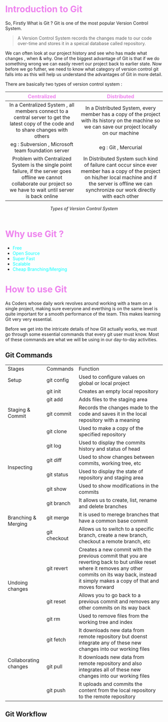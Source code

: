 # <span class="header">Introduction to Git</span>

So, Firstly What is Git ? Git is one of the most popular Version Control System.

>A Version Control System records the changes made to our code over-time and stores it in a speical database called repository.

We can often look at our project history and see who has made what changes , when & why. One of the biggest advantage of Git is that if we do something wrong we can easily revert our project back to earlier state. Now before we go futher, we need to know what category of version control git falls into as this will help us understand the advantages of Git in more detail.

There are basically two types of version control system :

<center>

| Centralized | Distributed |
| :---------: | :---------: |
| In a Centralized System , all members connect to a central server to get the latest copy of the code and to share changes with others | In a Distributed System, every member has a copy of the project with its history on the machine so we can save our project locally on our machine |
| eg : Subversion , Microsoft team foundation server | eg : Git , Mercurial | 
| Problem with Centralized System is the single point failure, if the server goes offline we cannot collaborate our project so we have to wait until server is back online | In Distributed System such kind of failure cant occur since ever member has a copy of the project on his/her local machine and if the server is offline we can synchronize our work directly with each other |

</center>

<center><i>Types of Version Control System</i></center>

<br>

# <span class="header">Why use Git ?</span>

* <span class="sub-header">Free</span>
* <span class="sub-header">Open Source</span>
* <span class="sub-header">Super Fast</span>
* <span class="sub-header">Scalable</span>
* <span class="sub-header">Cheap Branching/Merging</span>

# <span class="header">How to use Git </span>

As Coders whose daily work revolves around working with a team on a single project, making sure everyone and everthing is on the same level is quite important for a smooth performance of the team. This makes learning Git very very essential.

Before we get into the intricate details of how Git actually works, we must go through some essential commands that every git user must know. Most of these commands are what we will be using in our day-to-day activities.

## Git Commands 

<center>

<table>
<tr>
<td>Stages</td>
<td>Commands</td>
<td>Function</td>
</tr>
<tr>
<td>Setup</td>
<td>git config</td>
<td>Used to configure values on global or local project</td>
</tr>
<tr>
<td rowspan="4">Staging & Commit</td>
<td>git init</td>
<td>Creates an empty local repository</td>
</tr>
<tr>
<td>git add</td>
<td>Adds files to the staging area </td>
</tr>
<tr>
<td>git commit</td>
<td>Records the changes made to the code and saves it in the local repository with a meaning</td>
</tr>
<tr>
<td>git clone</td>
<td>Used to make a copy of the specified repository</td>
</tr>
<tr>
<td rowspan="4">Inspecting</td>
<td>git log</td>
<td> Used to display the commits history and status of head</td>
</tr>
<tr>
<td>git diff</td>
<td>Used to show changes between commits, working tree, etc</td>
</tr>
<tr>
<td>git status</td>
<td>Used to display the state of repository and staging area</td>
</tr>
<tr>
<td>git show</td>
<td>Used to show modifications in the commits</td>
</tr>
<tr>
<td rowspan="3">Branching & Merging</td>
<td>git branch</td>
<td>It allows us to create, list, rename and delete branches</td>
<tr>
<td>git merge</td>
<td>It is used to merege branches that have a common base commit</td>
</tr>
<tr>
<td>git checkout</td>
<td>Allows us to switch to a specific branch, create a new branch, checkout a remote branch, etc</td>
</tr>
<tr>
<td rowspan="3">Undoing changes</td>
<td>git revert</td>
<td>Creates a new commit with the previous commit that you are reverting back to but unlike reset where it removes any other commits on its way back, instead it simply makes a copy of that and moves forward </td>
</tr>
<tr>
<td>git reset</td>
<td>Allows you to go back to a previous commit and removes any other commits on its way back</td>
</tr>
<tr>
<td>git rm</td>
<td>Used to remove files from the working tree and index</td>
</tr>
<tr>
<td rowspan="3">Collaborating changes</td>
<td>git fetch</td>
<td>It downloads new data from remote repository but doenst integrate any of these new changes into our working files</td>
</tr>
<tr>
<td>git pull</td>
<td>It downloads new data from remote repository and also integrates all of these new changes into our working files</td>
</tr>
<tr>
<td>git push</td>
<td>It uploads and commits the content from the local repository to the remote repository</td>
</tr>
</table>

</center>

## Git Workflow


<style>
.highlight{
  color: #75FF33
}
.imp{
  color: #FF8080
}
.trivia{
  color: #E6D100
}
.header{
  color: #EE82EE
}
.sub-header{
  color: #00FFFF
}
</style>

